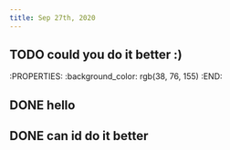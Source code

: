 ```yaml
---
title: Sep 27th, 2020
---
```


## TODO could you do it better :)
:PROPERTIES:
:background_color: rgb(38, 76, 155)
:END:
## DONE hello
## DONE can id do it better
